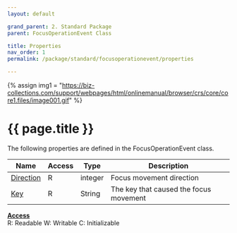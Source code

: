 ```yaml
---
layout: default

grand_parent: 2. Standard Package
parent: FocusOperationEvent Class

title: Properties
nav_order: 1
permalink: /package/standard/focusoperationevent/properties

---
```

{% assign img1 = "https://biz-collections.com/support/webpages/html/onlinemanual/browser/crs/core/core1.files/image001.gif" %}


# {{ page.title }}

The following properties are defined in the FocusOperationEvent class.

|Name       | Access | Type   |  Description  |
|----------	|--------|--------|---------------|
|[Direction](/package/standard/focusoperationevent/properties/direction) | R | integer | Focus movement direction   |
|[Key](/package/standard/focusoperationevent/properties/key) | R | String | The key that caused the focus movement  |


<u><b>Access</b></u><br>
R: Readable
W: Writable
C: Initializable